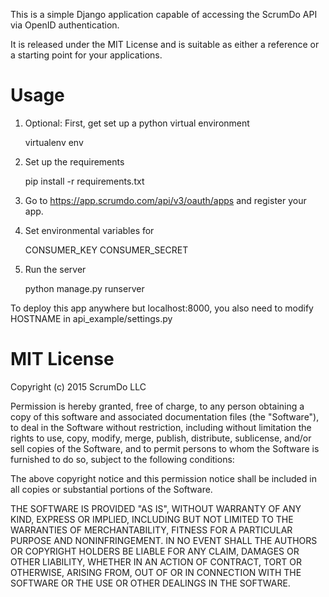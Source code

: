 This is a simple Django application capable of accessing the ScrumDo API via OpenID authentication.

It is released under the MIT License and is suitable as either a reference or a starting point for your applications.


Usage
=====

1. Optional: First, get set up a python virtual environment

    virtualenv env

2. Set up the requirements

    pip install -r requirements.txt

3. Go to https://app.scrumdo.com/api/v3/oauth/apps and register your app.

4. Set environmental variables for

    CONSUMER_KEY
    CONSUMER_SECRET    

5. Run the server

    python manage.py runserver


To deploy this app anywhere but localhost:8000, you also need to modify HOSTNAME in api_example/settings.py


MIT License
===========

Copyright (c) 2015 ScrumDo LLC

Permission is hereby granted, free of charge, to any person obtaining a copy of this software and associated documentation files (the "Software"), to deal in the Software without restriction, including without limitation the rights to use, copy, modify, merge, publish, distribute, sublicense, and/or sell copies of the Software, and to permit persons to whom the Software is furnished to do so, subject to the following conditions:

The above copyright notice and this permission notice shall be included in all copies or substantial portions of the Software.

THE SOFTWARE IS PROVIDED "AS IS", WITHOUT WARRANTY OF ANY KIND, EXPRESS OR IMPLIED, INCLUDING BUT NOT LIMITED TO THE WARRANTIES OF MERCHANTABILITY, FITNESS FOR A PARTICULAR PURPOSE AND NONINFRINGEMENT. IN NO EVENT SHALL THE AUTHORS OR COPYRIGHT HOLDERS BE LIABLE FOR ANY CLAIM, DAMAGES OR OTHER LIABILITY, WHETHER IN AN ACTION OF CONTRACT, TORT OR OTHERWISE, ARISING FROM, OUT OF OR IN CONNECTION WITH THE SOFTWARE OR THE USE OR OTHER DEALINGS IN THE SOFTWARE.